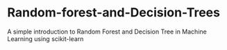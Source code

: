 # Random-forest-and-Decision-Trees
A simple introduction to Random Forest and Decision Tree in Machine Learning using scikit-learn

